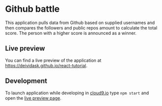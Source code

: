# Github battle
This application pulls data from Github based on supplied usernames and then compares the followers and public repos amount to calculate the total score. The person with a higher score is announced as a winner.

## Live preview
You can find a live preview of the application at https://deividask.github.io/react-tutorial.

## Development
To launch application while developing in [cloud9.io](https://c9.io) type `npm start` and open the [live preview page](http://react-tutorial-deividask.c9users.io:8080/?_c9_id=livepreview7&_c9_host=https://ide.c9.io).